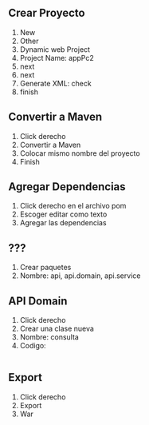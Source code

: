 ## Crear Proyecto

1. New
2. Other
3. Dynamic web Project
4. Project Name: appPc2
5. next
6. next
7. Generate XML: check
8. finish

## Convertir a Maven

1. Click derecho
2. Convertir a Maven
3. Colocar mismo nombre del proyecto
4. Finish

## Agregar Dependencias

1. Click derecho en el archivo pom
2. Escoger editar como texto
3. Agregar las dependencias
## ???

1. Crear paquetes
2. Nombre: api, api.domain, api.service

## API Domain

1. Click derecho
2. Crear una clase nueva
3. Nombre: consulta
4. Codigo:
```

```

## Export

1. Click derecho
2. Export
3. War
